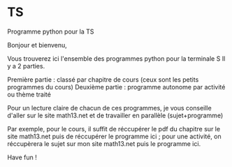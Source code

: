 # TS
Programme python pour la TS

Bonjour et bienvenu,

Vous trouverez ici l'ensemble des programmes python pour la terminale S
Il y a 2 parties.

Première partie : classé par chapitre de cours (ceux sont les petits programmes du cours)
Deuxième partie : programme autonome par activité ou thème traité

Pour un lecture claire de chacun de ces programmes, je vous conseille d'aller sur le site math13.net et de travailler en parallèle (sujet+programme)

Par exemple, pour le cours, il suffit de réccupérer le pdf du chapitre sur le site math13.net puis de réccupérer le programme ici ; pour une activité, on réccupèrera le sujet sur mon site math13.net puis le programme ici.

Have fun !

